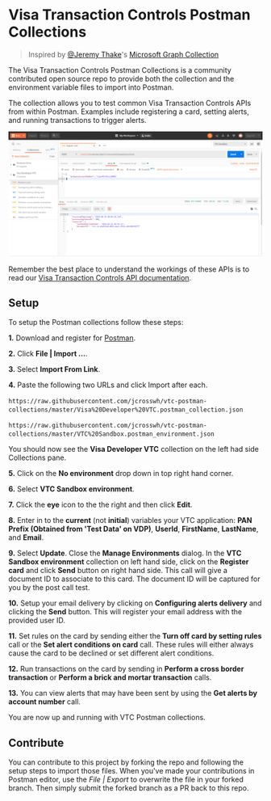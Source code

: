 # Visa Transaction Controls Postman Collections

> Inspired by [@Jeremy Thake](https://github.com/jthake-msft)'s [Microsoft Graph Collection](https://github.com/microsoftgraph/microsoftgraph-postman-collections/blob/master/README.md)

The Visa Transaction Controls Postman Collections is a community contributed open source repo to provide both the collection and the environment variable files to import into Postman.

The collection allows you to test common Visa Transaction Controls APIs from within Postman. Examples include registering a card, setting alerts, and running transactions to trigger alerts.

![Image of Postman](https://github.com/jcrosswh/vtc-postman-collections/blob/master/images/postman.png?raw=true)

Remember the best place to understand the workings of these APIs is to read our [Visa Transaction Controls API documentation](https://developer.visa.com/capabilities/vctc/docs).

## Setup

To setup the Postman collections follow these steps:

**1.** Download and register for [Postman](https://www.getpostman.com/).

**2.** Click **File | Import ...**.

**3.** Select **Import From Link**.

**4.** Paste the following two URLs and click Import after each.

`https://raw.githubusercontent.com/jcrosswh/vtc-postman-collections/master/Visa%20Developer%20VTC.postman_collection.json`

`https://raw.githubusercontent.com/jcrosswh/vtc-postman-collections/master/VTC%20Sandbox.postman_environment.json`

You should now see the **Visa Developer VTC** collection on the left had side Collections pane.

**5.** Click on the **No environment** drop down in top right hand corner.

**6.** Select **VTC Sandbox environment**.

**7.** Click the **eye** icon to the the right and then click **Edit**.

**8.** Enter in to the **current** (not **initial**) variables your VTC application: **PAN Prefix (Obtained from 'Test Data' on VDP)**, **UserId**, **FirstName**, **LastName**, and **Email**.

**9.** Select **Update**. Close the **Manage Environments** dialog. In the **VTC Sandbox environment** collection on left hand side, click on the **Register card** and click **Send** button on right hand side.  This call will give a document ID to associate to this card.  The document ID will be captured for you by the post call test.

**10.** Setup your email delivery by clicking on **Configuring alerts delivery** and clicking the **Send** button.  This will register your email address with the provided user ID.

**11.** Set rules on the card by sending either the **Turn off card by setting rules** call or the **Set alert conditions on card** call.  These rules will either always cause the card to be declined or set different alert conditions.

**12.** Run transactions on the card by sending in **Perform a cross border transaction** or **Perform a brick and mortar transaction** calls.

**13.** You can view alerts that may have been sent by using the **Get alerts by account number** call.

You are now up and running with VTC Postman collections.

## Contribute

You can contribute to this project by forking the repo and following the setup steps to import those files. When you've made your contributions in Postman editor, use the *File | Export* to overwrite the file in your forked branch. Then simply submit the forked branch as a PR back to this repo.